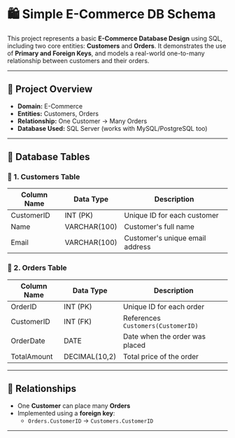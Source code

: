 # 🛍️ Simple E-Commerce DB Schema

This project represents a basic **E-Commerce Database Design** using SQL, including two core entities: **Customers** and **Orders**. It demonstrates the use of **Primary and Foreign Keys**, and models a real-world one-to-many relationship between customers and their orders.

---

## 📌 Project Overview

- **Domain:** E-Commerce
- **Entities:** Customers, Orders
- **Relationship:** One Customer → Many Orders
- **Database Used:** SQL Server (works with MySQL/PostgreSQL too)

---

## 🧱 Database Tables

### 🔹 1. Customers Table

| Column Name | Data Type     | Description                       |
|-------------|---------------|-----------------------------------|
| CustomerID  | INT (PK)      | Unique ID for each customer       |
| Name        | VARCHAR(100)  | Customer's full name              |
| Email       | VARCHAR(100)  | Customer's unique email address   |

### 🔹 2. Orders Table

| Column Name | Data Type     | Description                       |
|-------------|---------------|-----------------------------------|
| OrderID     | INT (PK)      | Unique ID for each order          |
| CustomerID  | INT (FK)      | References `Customers(CustomerID)`|
| OrderDate   | DATE          | Date when the order was placed    |
| TotalAmount | DECIMAL(10,2) | Total price of the order          |

---

## 🔗 Relationships

- One **Customer** can place many **Orders**
- Implemented using a **foreign key**:
  - `Orders.CustomerID` → `Customers.CustomerID`
---

